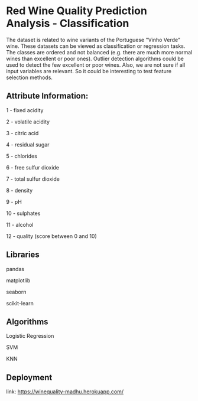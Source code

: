 # Red Wine Quality Prediction Analysis - Classification

The dataset is related to wine variants of the Portuguese "Vinho Verde" wine. These datasets can be viewed as classification or regression tasks. The classes are ordered and not balanced (e.g. there are much more normal wines than excellent or poor ones). Outlier detection algorithms could be used to detect the few excellent or poor wines. Also, we are not sure if all input variables are relevant. So it could be interesting to test feature selection methods.

## Attribute Information:

1 - fixed acidity

2 - volatile acidity

3 - citric acid

4 - residual sugar

5 - chlorides

6 - free sulfur dioxide

7 - total sulfur dioxide

8 - density

9 - pH

10 - sulphates

11 - alcohol

12 - quality (score between 0 and 10)

## Libraries
pandas

matplotlib

seaborn

scikit-learn

## Algorithms
Logistic Regression

SVM

KNN 

## Deployment 

link: https://winequality-madhu.herokuapp.com/
